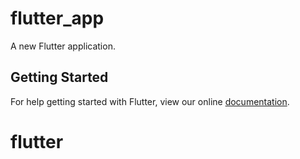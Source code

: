 # flutter_app

A new Flutter application.

## Getting Started

For help getting started with Flutter, view our online
[documentation](https://flutter.io/).
# flutter
